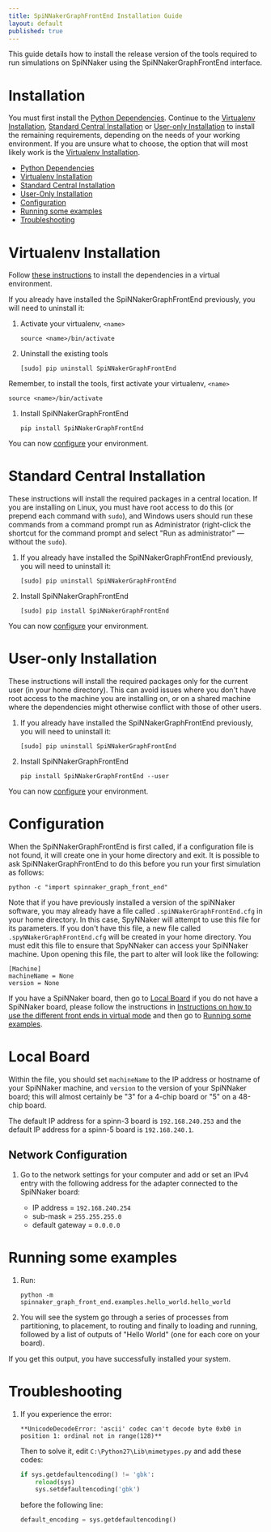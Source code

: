 ```yaml
---
title: SpiNNakerGraphFrontEnd Installation Guide
layout: default
published: true
---
```


This guide details how to install the release version of the tools required to run simulations on SpiNNaker using the SpiNNakerGraphFrontEnd interface.

# Installation

You must first install the [Python Dependencies](/common_pages/6.0.0/PythonInstall.html).  Continue to the [Virtualenv Installation](#Virtualenv), [Standard Central Installation](#Central) or [User-only Installation](#User) to install the remaining requirements, depending on the needs of your working environment.  If you are unsure what to choose, the option that will most likely work is the [Virtualenv Installation](#Virtualenv).

* [Python Dependencies](/common_pages/6.0.0/PythonInstall.html)
* [Virtualenv Installation](#Virtualenv)
* [Standard Central Installation](#Central)
* [User-Only Installation](#User)
* [Configuration](#Configuration)
* [Running some examples](#Examples)
* [Troubleshooting](#Trouble)

# <a name="Virtualenv"></a> Virtualenv Installation
Follow [these instructions](/common_pages/6.0.0/VirtualEnv.html) to install the dependencies in a virtual environment.

If you already have installed the SpiNNakerGraphFrontEnd previously, you will need to uninstall it:

1. Activate your virtualenv, `<name>`

       source <name>/bin/activate

1. Uninstall the existing tools

       [sudo] pip uninstall SpiNNakerGraphFrontEnd

Remember, to install the tools, first activate your virtualenv, `<name>`

    source <name>/bin/activate

1. Install SpiNNakerGraphFrontEnd

       pip install SpiNNakerGraphFrontEnd

You can now [configure](#Configuration) your environment.

# <a name="Central"></a> Standard Central Installation
These instructions will install the required packages in a central location.  If you are installing on Linux, you must have root access to do this (or prepend each command with `sudo`), and Windows users should run these commands from a command prompt run as Administrator (right-click the shortcut for the command prompt and select "Run as administrator" — without the `sudo`).

1. If you already have installed the SpiNNakerGraphFrontEnd previously, you will need to uninstall it:

       [sudo] pip uninstall SpiNNakerGraphFrontEnd

1. Install SpiNNakerGraphFrontEnd

       [sudo] pip install SpiNNakerGraphFrontEnd

You can now [configure](#Configuration) your environment.

# <a name="User"></a> User-only Installation
These instructions will install the required packages only for the current user (in your home directory).  This can avoid issues where you don't have root access to the machine you are installing on, or on a shared machine where the dependencies might otherwise conflict with those of other users.

1. If you already have installed the SpiNNakerGraphFrontEnd previously, you will need to uninstall it:

       [sudo] pip uninstall SpiNNakerGraphFrontEnd

1. Install   SpiNNakerGraphFrontEnd

       pip install SpiNNakerGraphFrontEnd --user

You can now [configure](#Configuration) your environment.

# <a name="Configuration"></a> Configuration
When the SpiNNakerGraphFrontEnd is first called, if a configuration file is not found, it will create one in your home directory and exit.  It is possible to ask SpiNNakerGraphFrontEnd to do this before you run your first simulation as follows:

    python -c "import spinnaker_graph_front_end"

Note that if you have previously installed a version of the spiNNaker software, you may already have a file called `.spiNNakerGraphFrontEnd.cfg` in your home directory.  In this case, SpyNNaker will attempt to use this file for its parameters.  If you don't have this file, a new file called `.spyNNakerGraphFrontEnd.cfg` will be created in your home directory.  You must edit this file to ensure that SpyNNaker can access your SpiNNaker machine.  Upon opening this file, the part to alter will look like the following:

```
[Machine]
machineName = None
version = None
```

If you have a SpiNNaker board, then go to [Local Board](#LocalBoard) if you do not have a SpiNNaker board, please follow the instructions in [Instructions on how to use the different front ends in virtual mode](/common_pages/6.0.0/VirtualMode.html) and then go to [Running some examples](#Examples).

# <a name="LocalBoard"></a> Local Board

Within the file, you should set `machineName` to the IP address or hostname of your SpiNNaker machine, and `version` to the version of your SpiNNaker board; this will almost certainly be "3" for a 4-chip board or "5" on a 48-chip board.

The default IP address for a spinn-3 board is `192.168.240.253` and the default IP address for a spinn-5 board is `192.168.240.1`.

## <a name="Network Configuration"></a> Network Configuration

1. Go to the network settings for your computer and add or set an IPv4 entry with the following address for the adapter connected to the SpiNNaker board:

   * IP address = `192.168.240.254`
   * sub-mask = `255.255.255.0`
   * default gateway = `0.0.0.0`

# <a name="Examples"></a> Running some examples
1. Run:

       python -m spinnaker_graph_front_end.examples.hello_world.hello_world

1. You will see the system go through a series of processes from partitioning, to placement, to routing and finally to loading and running, followed by a list of outputs of "Hello World" (one for each core on your board).

If you get this output, you have successfully installed your system.

# <a name="Trouble"></a> Troubleshooting

1. If you experience the error:

       **UnicodeDecodeError: 'ascii' codec can't decode byte 0xb0 in position 1: ordinal not in range(128)**

   Then to solve it, edit `C:\Python27\Lib\mimetypes.py` and add these codes:

   ```python
   if sys.getdefaultencoding() != 'gbk':
       reload(sys)
       sys.setdefaultencoding('gbk')
   ```

   before the following line:

   ```python
   default_encoding = sys.getdefaultencoding()
   ```

